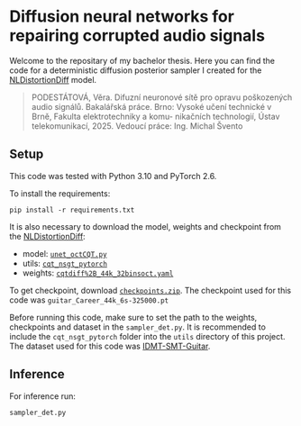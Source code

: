 # Diffusion neural networks for repairing corrupted audio signals

Welcome to the repositary of my bachelor thesis. Here you can find the code for a deterministic diffusion posterior sampler I created for the 
[NLDistortionDiff](https://github.com/michalsvento/NLDistortionDiff) model.

> PODESTÁTOVÁ, Věra. Difuzní neuronové sítě pro opravu poškozených audio signálů.
Bakalářská práce. Brno: Vysoké učení technické v Brně, Fakulta elektrotechniky a komu-
nikačních technologií, Ústav telekomunikací, 2025. Vedoucí práce: Ing. Michal Švento

## Setup

This code was tested with Python 3.10 and PyTorch 2.6.

To install the requirements:
```
pip install -r requirements.txt
```

It is also necessary to download the model, weights and checkpoint from the [NLDistortionDiff](https://github.com/michalsvento/NLDistortionDiff):

- model: [`unet_octCQT.py`](https://github.com/michalsvento/NLDistortionDiff/blob/6241780586e1ebd1ec6f67e03651c3976060aa6e/networks/unet_octCQT.py)
- utils: [`cqt_nsgt_pytorch`](https://github.com/michalsvento/NLDistortionDiff/tree/6241780586e1ebd1ec6f67e03651c3976060aa6e/utils/cqt_nsgt_pytorch)
- weights: [`cqtdiff%2B_44k_32binsoct.yaml`](https://github.com/michalsvento/NLDistortionDiff/blob/6241780586e1ebd1ec6f67e03651c3976060aa6e/conf/network/cqtdiff%2B_44k_32binsoct.yaml)

To get checkpoint, download [`checkpoints.zip`](https://github.com/michalsvento/NLDistortionDiff/releases/tag/checkpoints). 
The checkpoint used for this code was `guitar_Career_44k_6s-325000.pt`

Before running this code, make sure to set the path to the weights, checkpoints and dataset in the `sampler_det.py`. It is recommended to include the `cqt_nsgt_pytorch` folder into the `utils` directory of this project. The dataset used for this code was [IDMT-SMT-Guitar](https://www.idmt.fraunhofer.de/en/publications/datasets/guitar.html).

## Inference
For inference run:

```
sampler_det.py
```
